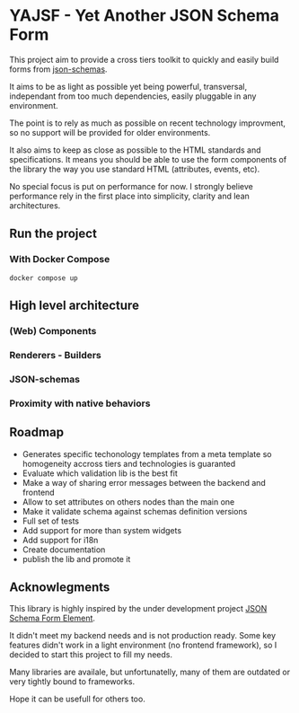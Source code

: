 YAJSF - Yet Another JSON Schema Form
====================================

This project aim to provide a cross tiers toolkit to quickly and easily
build forms from [json-schemas](https://json-schema.org/).

It aims to be as light as possible yet being powerful, transversal,
independant from too much dependencies, easily pluggable in any environment.

The point is to rely as much as possible on recent technology improvment, so
no support will be provided for older environments.

It also aims to keep as close as possible to the HTML standards and
specifications. It means you should be able to use the form components of the
library the way you use standard HTML (attributes, events, etc).

No special focus is put on performance for now. I strongly believe performance
rely in the first place into simplicity, clarity and lean architectures.

Run the project
---------------

### With Docker Compose

`docker compose up`

High level architecture
-----------------------

### (Web) Components

### Renderers - Builders

### JSON-schemas

### Proximity with native behaviors

Roadmap
-------

- Generates specific techonology templates from a meta template so homogeneity
  accross tiers and technologies is guaranted
- Evaluate which validation lib is the best fit
- Make a way of sharing error messages between the backend and frontend
- Allow to set attributes on others nodes than the main one
- Make it validate schema against schemas definition versions
- Full set of tests
- Add support for more than system widgets
- Add support for i18n
- Create documentation
- publish the lib and promote it

Acknowlegments
--------------

This library is highly inspired by the under development project
[JSON Schema Form Element](https://github.com/json-schema-form-element/jsfe).

It didn't meet my backend needs and is not production ready. Some key features
didn't work in a light environment (no frontend framework), so I decided to
start this project to fill my needs.

Many libraries are availale, but unfortunatelly, many of them are outdated or
very tightly bound to frameworks.

Hope it can be usefull for others too.
